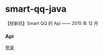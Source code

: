 # smart-qq-java

【挖新坑】Smart QQ 的 Api —— 2015 年 12 月

### Api

[登录][1]

[1]: https://github.com/ScienJus/smart-qq-java/wiki/%E7%99%BB%E5%BD%95-Api
